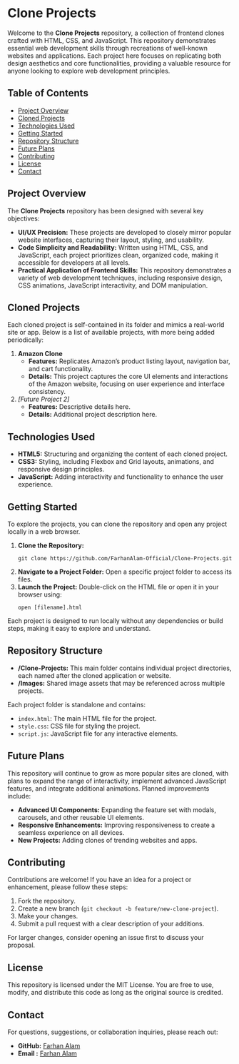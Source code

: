 <h1>Clone Projects </h1>

<p>Welcome to the <strong>Clone Projects</strong> repository, a collection of frontend clones crafted with HTML, CSS, and JavaScript. This repository demonstrates essential web development skills through recreations of well-known websites and applications. Each project here focuses on replicating both design aesthetics and core functionalities, providing a valuable resource for anyone looking to explore web development principles.</p>

<h2>Table of Contents</h2>
<ul>
    <li><a href="#project-overview">Project Overview</a></li>
    <li><a href="#cloned-projects">Cloned Projects</a></li>
    <li><a href="#technologies-used">Technologies Used</a></li>
    <li><a href="#getting-started">Getting Started</a></li>
    <li><a href="#repository-structure">Repository Structure</a></li>
    <li><a href="#future-plans">Future Plans</a></li>
    <li><a href="#contributing">Contributing</a></li>
    <li><a href="#license">License</a></li>
    <li><a href="#contact">Contact</a></li>
</ul>

<h2 id="project-overview">Project Overview</h2>
<p>The <strong>Clone Projects</strong> repository has been designed with several key objectives:</p>
<ul>
    <li><strong>UI/UX Precision:</strong> These projects are developed to closely mirror popular website interfaces, capturing their layout, styling, and usability.</li>
    <li><strong>Code Simplicity and Readability:</strong> Written using HTML, CSS, and JavaScript, each project prioritizes clean, organized code, making it accessible for developers at all levels.</li>
    <li><strong>Practical Application of Frontend Skills:</strong> This repository demonstrates a variety of web development techniques, including responsive design, CSS animations, JavaScript interactivity, and DOM manipulation.</li>
</ul>

<h2 id="cloned-projects">Cloned Projects</h2>
<p>Each cloned project is self-contained in its folder and mimics a real-world site or app. Below is a list of available projects, with more being added periodically:</p>
<ol>
    <li><strong>Amazon Clone</strong>
        <ul>
            <li><strong>Features:</strong> Replicates Amazon’s product listing layout, navigation bar, and cart functionality.</li>
            <li><strong>Details:</strong> This project captures the core UI elements and interactions of the Amazon website, focusing on user experience and interface consistency.</li>
        </ul>
    </li>
    <li><em>[Future Project 2]</em>
        <ul>
            <li><strong>Features:</strong> Descriptive details here.</li>
            <li><strong>Details:</strong> Additional project description here.</li>
        </ul>
    </li>
</ol>

<h2 id="technologies-used">Technologies Used</h2>
<ul>
    <li><strong>HTML5:</strong> Structuring and organizing the content of each cloned project.</li>
    <li><strong>CSS3:</strong> Styling, including Flexbox and Grid layouts, animations, and responsive design principles.</li>
    <li><strong>JavaScript:</strong> Adding interactivity and functionality to enhance the user experience.</li>
</ul>

<h2 id="getting-started">Getting Started</h2>
<p>To explore the projects, you can clone the repository and open any project locally in a web browser.</p>
<ol>
    <li><strong>Clone the Repository:</strong>
        <pre><code>git clone https://github.com/FarhanAlam-Official/Clone-Projects.git</code></pre>
    </li>
    <li><strong>Navigate to a Project Folder:</strong> Open a specific project folder to access its files.</li>
    <li><strong>Launch the Project:</strong> Double-click on the HTML file or open it in your browser using:
        <pre><code>open [filename].html</code></pre>
    </li>
</ol>
<p>Each project is designed to run locally without any dependencies or build steps, making it easy to explore and understand.</p>

<h2 id="repository-structure">Repository Structure</h2>
<ul>
    <li><strong>/Clone-Projects:</strong> This main folder contains individual project directories, each named after the cloned application or website.</li>
    <li><strong>/Images:</strong> Shared image assets that may be referenced across multiple projects.</li>
</ul>
<p>Each project folder is standalone and contains:</p>
<ul>
    <li><code>index.html</code>: The main HTML file for the project.</li>
    <li><code>style.css</code>: CSS file for styling the project.</li>
    <li><code>script.js</code>: JavaScript file for any interactive elements.</li>
</ul>

<h2 id="future-plans">Future Plans</h2>
<p>This repository will continue to grow as more popular sites are cloned, with plans to expand the range of interactivity, implement advanced JavaScript features, and integrate additional animations. Planned improvements include:</p>
<ul>
    <li><strong>Advanced UI Components:</strong> Expanding the feature set with modals, carousels, and other reusable UI elements.</li>
    <li><strong>Responsive Enhancements:</strong> Improving responsiveness to create a seamless experience on all devices.</li>
    <li><strong>New Projects:</strong> Adding clones of trending websites and apps.</li>
</ul>

<h2 id="contributing">Contributing</h2>
<p>Contributions are welcome! If you have an idea for a project or enhancement, please follow these steps:</p>
<ol>
    <li>Fork the repository.</li>
    <li>Create a new branch (<code>git checkout -b feature/new-clone-project</code>).</li>
    <li>Make your changes.</li>
    <li>Submit a pull request with a clear description of your additions.</li>
</ol>
<p>For larger changes, consider opening an issue first to discuss your proposal.</p>

<h2 id="license">License</h2>
<p>This repository is licensed under the MIT License. You are free to use, modify, and distribute this code as long as the original source is credited.</p>

<h2 id="contact">Contact</h2>
<p>For questions, suggestions, or collaboration inquiries, please reach out:</p>
<ul>
    <li><strong>GitHub:</strong> <a href="https://github.com/FarhanAlam-Official" target="blank">Farhan Alam</a></li>
    <li><strong>Email  :</strong> <a href="mailto:thefarhanalam01@gmail.com" target="blank"> Farhan Alam</a></li>
</ul>
